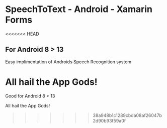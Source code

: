 # SpeechToText - Android - Xamarin Forms

<<<<<<< HEAD
## For Android 8 > 13

Easy implimentation of Androids Speech Recognition system

All hail the App Gods!
=======
Good for Android 8 > 13

All hail the App Gods!
>>>>>>> 38a948b1c1289cbda08af26047b2d90b93f59a0f
